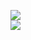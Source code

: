 [![](https://img.shields.io/badge/Made%20With-Github%20Spray-lightgrey.svg?style=for-the-badge&logo=github)](https://github.com/Annihil/github-spray#24717)  
[![](https://i.imgur.com/2DrTn0Z.gif)](https://github.com/Annihil/github-spray)